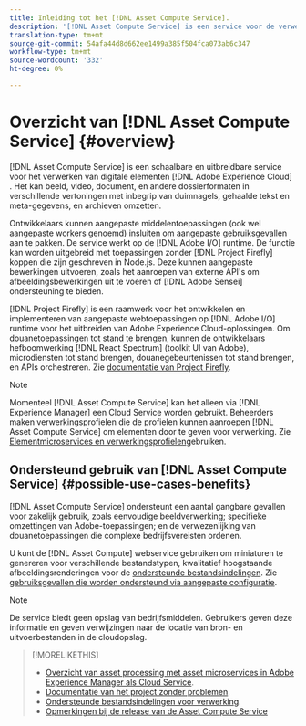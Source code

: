 ```yaml
---
title: Inleiding tot het [!DNL Asset Compute Service].
description: '[!DNL Asset Compute Service] is een service voor de verwerking van eigen middelen in de cloud die de complexiteit vermindert en de schaalbaarheid verbetert.'
translation-type: tm+mt
source-git-commit: 54afa44d8d662ee1499a385f504fca073ab6c347
workflow-type: tm+mt
source-wordcount: '332'
ht-degree: 0%

---
```



# Overzicht van [!DNL Asset Compute Service] {#overview}

[!DNL Asset Compute Service] is een schaalbare en uitbreidbare service voor het verwerken van digitale elementen [!DNL Adobe Experience Cloud] . Het kan beeld, video, document, en andere dossierformaten in verschillende vertoningen met inbegrip van duimnagels, gehaalde tekst en meta-gegevens, en archieven omzetten.

Ontwikkelaars kunnen aangepaste middelentoepassingen (ook wel aangepaste workers genoemd) insluiten om aangepaste gebruiksgevallen aan te pakken. De service werkt op de [!DNL Adobe I/O] runtime. De functie kan worden uitgebreid met toepassingen zonder [!DNL Project Firefly] koppen die zijn geschreven in Node.js. Deze kunnen aangepaste bewerkingen uitvoeren, zoals het aanroepen van externe API&#39;s om afbeeldingsbewerkingen uit te voeren of [!DNL Adobe Sensei] ondersteuning te bieden.

[!DNL Project Firefly] is een raamwerk voor het ontwikkelen en implementeren van aangepaste webtoepassingen op [!DNL Adobe I/O] runtime voor het uitbreiden van Adobe Experience Cloud-oplossingen. Om douanetoepassingen tot stand te brengen, kunnen de ontwikkelaars hefboomwerking [!DNL React Spectrum] (toolkit UI van Adobe), microdiensten tot stand brengen, douanegebeurtenissen tot stand brengen, en APIs orchestreren. Zie [documentatie van Project Firefly](https://www.adobe.io/apis/experienceplatform/project-firefly/docs.html).

>[!NOTE]
>
>Momenteel [!DNL Asset Compute Service] kan het alleen via [!DNL Experience Manager] een Cloud Service worden gebruikt. Beheerders maken verwerkingsprofielen die de profielen kunnen aanroepen [!DNL Asset Compute Service] om elementen door te geven voor verwerking. Zie [Elementmicroservices en verwerkingsprofielen](https://docs.adobe.com/content/help/en/experience-manager-cloud-service/assets/manage/asset-microservices-configure-and-use.html)gebruiken.

## Ondersteund gebruik van [!DNL Asset Compute Service] {#possible-use-cases-benefits}

[!DNL Asset Compute Service] ondersteunt een aantal gangbare gevallen voor zakelijk gebruik, zoals eenvoudige beeldverwerking; specifieke omzettingen van Adobe-toepassingen; en de verwezenlijking van douanetoepassingen die complexe bedrijfsvereisten ordenen.

U kunt de [!DNL Asset Compute] webservice gebruiken om miniaturen te genereren voor verschillende bestandstypen, kwalitatief hoogstaande afbeeldingsrenderingen voor de [ondersteunde bestandsindelingen](https://docs.adobe.com/content/help/en/experience-manager-cloud-service/assets/file-format-support.html). Zie [gebruiksgevallen die worden ondersteund via aangepaste configuratie](https://docs.adobe.com/content/help/en/experience-manager-cloud-service/assets/manage/asset-microservices-configure-and-use.html#custom-config).

>[!NOTE]
>
>De service biedt geen opslag van bedrijfsmiddelen. Gebruikers geven deze informatie en geven verwijzingen naar de locatie van bron- en uitvoerbestanden in de cloudopslag.

<!-- TBD: Should this be mentioned in the docs?

|Asset Compute Service does not do this|Expectations from implementing client|
|---|---|
| Binary uploads or API-based asset ingestion. | Use other methods to ingest assets. |
| Store binaries or any persisted data across processing requests.| Each request is independent so treat it as a standalone request by sharing binary and processing instructions. |
| Store any configurations such as processing rules or settings for a user or an organization's account. | Add processing request to each request/instruction. |
| Direct event handling of asset creation events from storage systems and processing completed notifications, and errors. | Use Adobe I/O Events and other methods. |

-->

>[!MORELIKETHIS]
>
>* [Overzicht van asset processing met asset microservices in Adobe Experience Manager als Cloud Service](https://docs.adobe.com/content/help/en/experience-manager-cloud-service/assets/asset-microservices-overview.html).
>* [Documentatie van het project zonder problemen](https://www.adobe.io/apis/experienceplatform/project-firefly/docs.html).
>* [Ondersteunde bestandsindelingen voor verwerking](https://docs.adobe.com/content/help/en/experience-manager-cloud-service/assets/file-format-support.html).
>* [Opmerkingen bij de release van de Asset Compute Service](release-notes.md)


<!-- **TBD:**
* Clarify the service can only be used within AEM as Cloud Service. The docs provided as context for custom application developers. Not to be used as a standalone service.
  ** and API as that plays a role in custom applications (accepting standard params, invoking Nui itself in the future, etc. (this is an outlook))

* link to aem as cloud service docs on asset ingestion and customization with processing profiles.
-->

